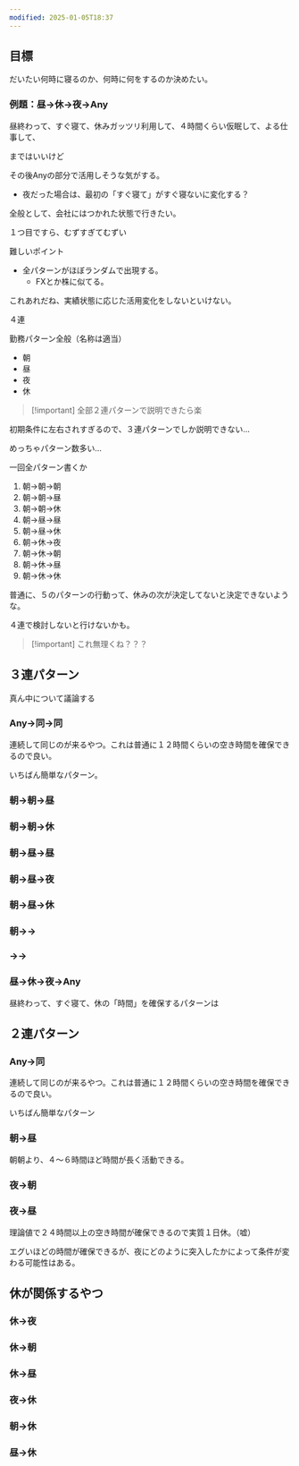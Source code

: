 ```yaml
---
modified: 2025-01-05T18:37
---
```

## 目標

だいたい何時に寝るのか、何時に何をするのか決めたい。

  

### 例題：昼→休→夜→Any

昼終わって、すぐ寝て、休みガッツリ利用して、４時間くらい仮眠して、よる仕事して、

まではいいけど

その後Anyの部分で活用しそうな気がする。

- 夜だった場合は、最初の「すぐ寝て」がすぐ寝ないに変化する？

全般として、会社にはつかれた状態で行きたい。

  

１つ目ですら、むずすぎてむずい

  

難しいポイント

- 全パターンがほぼランダムで出現する。
    - FXとか株に似てる。

  

これあれだね、実績状態に応じた活用変化をしないといけない。

  

４連

  

  

  

  

  

勤務パターン全般（名称は適当）

- 朝
- 昼
- 夜
- 休

  

> [!important] 全部２連パターンで説明できたら楽

  

初期条件に左右されすぎるので、３連パターンでしか説明できない…

めっちゃパターン数多い…

  

一回全パターン書くか

1. 朝→朝→朝
2. 朝→朝→昼
3. 朝→朝→休
4. 朝→昼→昼
5. 朝→昼→休
6. 朝→休→夜
7. 朝→休→朝
8. 朝→休→昼
9. 朝→休→休

  

普通に、５のパターンの行動って、休みの次が決定してないと決定できないような。

４連で検討しないと行けないかも。

  

> [!important] これ無理くね？？？

  

  

  

  

## ３連パターン

真ん中について議論する

### Any→同→同

連続して同じのが来るやつ。これは普通に１２時間くらいの空き時間を確保できるので良い。

いちばん簡単なパターン。

  

  

  

  

### 朝→朝→昼

### 朝→朝→休

### 朝→昼→昼

### 朝→昼→夜

### 朝→昼→休

### 朝→→

### →→

  

  

  

### 昼→休→夜→Any

昼終わって、すぐ寝て、休の「時間」を確保するパターンは

  

  

  

## ２連パターン

### Any→同

連続して同じのが来るやつ。これは普通に１２時間くらいの空き時間を確保できるので良い。

いちばん簡単なパターン

### 朝→昼

朝朝より、４～６時間ほど時間が長く活動できる。

  

  

  

### 夜→朝

  

  

### 夜→昼

理論値で２４時間以上の空き時間が確保できるので実質１日休。（嘘）

エグいほどの時間が確保できるが、夜にどのように突入したかによって条件が変わる可能性はある。

  

  

  

## 休が関係するやつ

  

### 休→夜

### 休→朝

### 休→昼

### 夜→休

### 朝→休

### 昼→休
